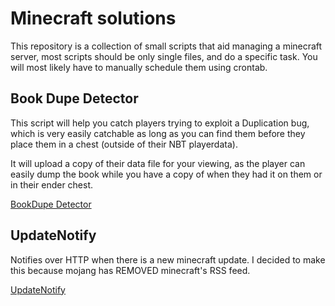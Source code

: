 # Minecraft solutions

This repository is a collection of small scripts that aid managing a minecraft server,
most scripts should be only single files, and do a specific task.
You will most likely have to manually schedule them using crontab.

## Book Dupe Detector

This script will help you catch players trying to exploit a Duplication bug, which is very easily catchable as long
as you can find them before they place them in a chest (outside of their NBT playerdata).

It will upload a copy of their data file for your viewing, as the player can easily dump the book while you have a copy of
when they had it on them or in their ender chest.

[BookDupe Detector](https://github.com/Jakesta13/MinecraftSolutions/blob/master/BookDupe_Detect/README.md)

## UpdateNotify

Notifies over HTTP when there is a new minecraft update.
I decided to make this because mojang has REMOVED minecraft's RSS feed.

[UpdateNotify](https://github.com/Jakesta13/MinecraftSolutions/blob/master/UpdateNofity/README.md)
